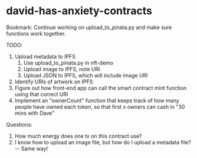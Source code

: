 # david-has-anxiety-contracts

Bookmark: Continue working on upload_to_pinata.py and make sure functions work together.

TODO: 
1. Upload metadata to IPFS 
   1. Use upload_to_pinata.py in nft-demo 
   2. Upload image to IPFS, note URI
   3. Upload JSON to IPFS, which will include image URI
2. Identify URIs of artwork on IPFS
3. Figure out how front-end app can call the smart contract mint function using that correct URI
4. Implement an "ownerCount" function that keeps track of how many people have owned each token, so that first x owners can cash in "30 mins with Dave"

Questions:
1. How much energy does one tx on this contract use?
2. I know how to upload an image file, but how do I upload a metadata file? -- Same way!
